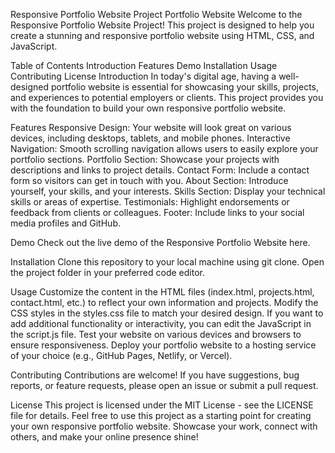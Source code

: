 Responsive Portfolio Website Project
Portfolio Website
Welcome to the Responsive Portfolio Website Project! This project is designed to help you create a stunning and responsive portfolio website using HTML, CSS, and JavaScript.

Table of Contents
Introduction
Features
Demo
Installation
Usage
Contributing
License
Introduction
In today's digital age, having a well-designed portfolio website is essential for showcasing your skills, projects, and experiences to potential employers or clients. This project provides you with the foundation to build your own responsive portfolio website.

Features
Responsive Design: Your website will look great on various devices, including desktops, tablets, and mobile phones.
Interactive Navigation: Smooth scrolling navigation allows users to easily explore your portfolio sections.
Portfolio Section: Showcase your projects with descriptions and links to project details.
Contact Form: Include a contact form so visitors can get in touch with you.
About Section: Introduce yourself, your skills, and your interests.
Skills Section: Display your technical skills or areas of expertise.
Testimonials: Highlight endorsements or feedback from clients or colleagues.
Footer: Include links to your social media profiles and GitHub.

Demo
Check out the live demo of the Responsive Portfolio Website here.


Installation
Clone this repository to your local machine using git clone.
Open the project folder in your preferred code editor.

Usage
Customize the content in the HTML files (index.html, projects.html, contact.html, etc.) to reflect your own information and projects.
Modify the CSS styles in the styles.css file to match your desired design.
If you want to add additional functionality or interactivity, you can edit the JavaScript in the script.js file.
Test your website on various devices and browsers to ensure responsiveness.
Deploy your portfolio website to a hosting service of your choice (e.g., GitHub Pages, Netlify, or Vercel).

Contributing
Contributions are welcome! If you have suggestions, bug reports, or feature requests, please open an issue or submit a pull request.

License
This project is licensed under the MIT License - see the LICENSE file for details.
Feel free to use this project as a starting point for creating your own responsive portfolio website. Showcase your work, connect with others, and make your online presence shine!
 
